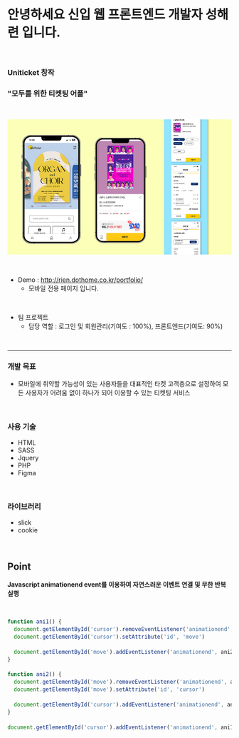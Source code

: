 # 안녕하세요 신입 웹 프론트엔드 개발자 성해련 입니다.

<br>

### Uniticket 창작
### "모두를 위한 티켓팅 어플"

<br>

![Uniticket](./uniticket.png)

<br>

- Demo : http://rien.dothome.co.kr/portfolio/
  - 모바일 전용 페이지 입니다.

<br>

  - 팀 프로젝트
    - 담당 역할 : 로그인 및 회원관리(기여도 : 100%), 프론트엔드(기여도: 90%)

<br>

---

### 개발 목표
  - 모바일에 취약할 가능성이 있는 사용자들을 대표적인 타켓 고객층으로 설정하여 모든 사용자가 어려움 없이 하나가 되어 이용할 수 있는 티켓팅 서비스

  <br>

### 사용 기술
  - HTML
  - SASS
  - Jquery
  - PHP
  - Figma

  <br>

### 라이브러리
  - slick
  - cookie

  <br>

## Point

**Javascript animationend event를 이용하여 자연스러운 이벤트 연결 및 무한 반복 실행**

<br>

```javascript
function ani1() {
  document.getElementById('cursor').removeEventListener('animationend', ani1)
  document.getElementById('cursor').setAttribute('id', 'move')

  document.getElementById('move').addEventListener('animationend', ani2)
}

function ani2() {
  document.getElementById('move').removeEventListener('animationend', ani2)
  document.getElementById('move').setAttribute('id', 'cursor')

  document.getElementById('cursor').addEventListener('animationend', ani1)
}

document.getElementById('cursor').addEventListener('animationend', ani1)
```